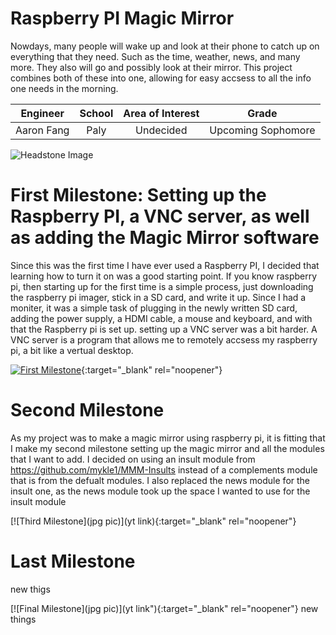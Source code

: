 # Raspberry PI Magic Mirror
Nowdays, many people will wake up and look at their phone to catch up on everything that they need. Such as the time, weather, news, and many more. They also will go and possibly look at their mirror. This project combines both of these into one, allowing for easy accsess to all the info one needs in the morning. 

| **Engineer** | **School** | **Area of Interest** | **Grade** |
|:--:|:--:|:--:|:--:|
| Aaron Fang | Paly | Undecided | Upcoming Sophomore 

![Headstone Image](https://cdn.discordapp.com/attachments/799773888032014406/857099616511328276/IMG_0419.jpg)
  
# First Milestone: Setting up the Raspberry PI, a VNC server, as well as adding the Magic Mirror software
Since this was the first time I have ever used a Raspberry PI, I decided that learning how to turn it on was a good starting point. If you know raspberry pi, then starting up for the first time is a simple process, just downloading the raspberry pi imager, stick in a SD card, and write it up. Since I had a moniter, it was a simple task of plugging in the newly written SD card, adding the power supply, a HDMI cable, a mouse and keyboard, and with that the Raspberry pi is set up. setting up a VNC server was a bit harder. A VNC server is a program that allows me to remotely accsess my raspberry pi, a bit like a vertual desktop. 

[![First Milestone](https://cdn.discordapp.com/attachments/799773888032014406/865679106103050270/Screen_Shot_2021-07-16_at_12.39.10_PM.png)](https://youtu.be/2sLgzFBFV9o){:target="_blank" rel="noopener"}

# Second Milestone
As my project was to make a magic mirror using raspberry pi, it is fitting that I make my second milestone setting up the magic mirror and all the modules that I want to add. I decided on using an insult module from https://github.com/mykle1/MMM-Insults instead of a complements module that is from the defualt modules. I also replaced the news module for the insult one, as the news module took up the space I wanted to use for the insult module 

[![Third Milestone](jpg pic)](yt link){:target="_blank" rel="noopener"}
# Last Milestone
new thigs



[![Final Milestone](jpg pic)](yt link"){:target="_blank" rel="noopener"}
new things

